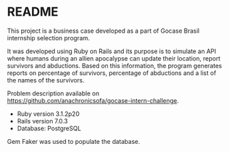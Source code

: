 # README

This project is a business case developed as a part of Gocase Brasil internship selection program.

It was developed using Ruby on Rails and its purpose is to simulate an API where humans during an allien apocalypse can update their location, report survivors and abductions. Based on this information, the program generates reports on percentage of survivors, percentage of abductions and a list of the names of the survivors.

Problem description available on https://github.com/anachronicsofa/gocase-intern-challenge.

* Ruby version 3.1.2p20
* Rails version 7.0.3
* Database: PostgreSQL


Gem Faker was used to populate the database.
